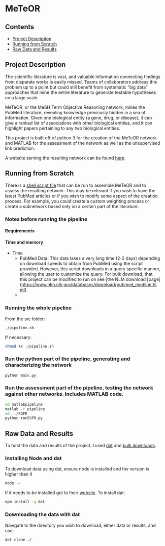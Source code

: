 # MeTeOR
## Contents

 - [Project Description](#project-description)
 - [Running from Scratch](#running-from-scratch)
 - [Raw Data and Results](#raw-data-and-results)

## Project Description
The scientific literature is vast, and valuable information connecting findings from disparate works is easily missed. Teams of collaborators address this problem up to a point but could still benefit from systematic “big data” approaches that mine the entire literature to generate testable hypotheses on a large scale.

MeTeOR, or the MeSH Term Objective Reasoning network, mines the PubMed literature, revealing knowledge previously hidden in a sea of information. Given one biological entity (a gene, drug, or disease), it can give a ranked list of associations with other biological entities, and it can highlight papers pertaining to any two biological entities.

This project is built off of python 3 for the creation of the MeTeOR network and MATLAB for the assessment of the network as well as the unsupervised link prediction.

A website serving the resulting network can be found [here](http://meteor.lichtargelab.org/).

## Running from Scratch
There is a [shell script file](src/pipeline.sh) that can be run to assemble MeTeOR and to assess the resulting network. This may be relevant if you wish to have the latest PubMed articles or if you wish to modify some aspect of the creation process. For example, you could create a custom weighting process or create a subnetwork based only on a certain part of the literature. 
### Notes before running the pipeline
#### Requirements
#### Time and memory
 - Time
	 - PubMed Data: This data takes a very long time (2-3 days) depending on download speeds to obtain from PubMed using the script provided. However, this script downloads in a query specific manner, allowing the user to customize the query. For bulk download, that this project can be modified to run on see [the NLM download [page](https://www.nlm.nih.gov/databases/download/pubmed_medline.html].
	 - 

### Running the whole pipeline
From the src folder:
```bash
./pipeline.sh
```
If necessary:
```bash
chmod +x ./pipeline.sh
```
### Run the python part of the pipeline, generating and characterizing the network
```bash
python main.py
```
### Run the assessment part of the pipeline, testing the network against other networks. Includes MATLAB code.
```bash
cd matlabpipeline
matlab -r pipeline
cd ../EGFR
python runEGFR.py
```

## Raw Data and Results
To host the data and results of the project, I used [dat](https://datproject.org/) and [bulk downloads](http://meteor.lichtargelab.org/download).
### Installing Node and dat
To download data using dat, ensure node is installed and the version is higher than 4
```bash
node -v
```
If it needs to be installed got to their [website](https://nodejs.org/en/download/).
To install dat:
```bash
npm install -g dat
```
### Downloading the data with dat
Navigate to the directory you wish to download, either data or results, and use:
```bash
dat clone ./
```
<!--stackedit_data:
eyJoaXN0b3J5IjpbLTI0MDA4Mjk1MSwxMTIwNTQyNDg0LDU3ND
M4NDkyMywtMTAwNDk0ODI1NywxMDA2OTUxODYwLDExNTEyMDY3
MTIsLTE3NDM2NTg0MjIsMTIzMTg4Mzg2NywtMTkzNjQwMDIwMS
wtMTEzNTYwNDkzXX0=
-->